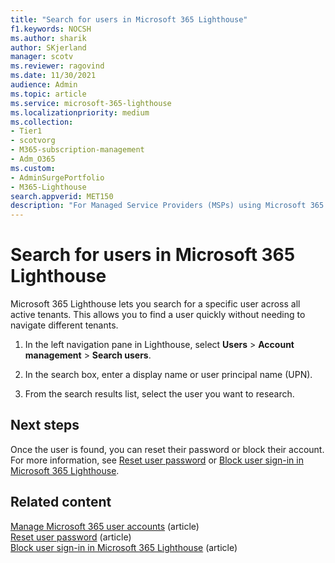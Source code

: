 ```yaml
---
title: "Search for users in Microsoft 365 Lighthouse"
f1.keywords: NOCSH
ms.author: sharik
author: SKjerland
manager: scotv
ms.reviewer: ragovind
ms.date: 11/30/2021
audience: Admin
ms.topic: article
ms.service: microsoft-365-lighthouse
ms.localizationpriority: medium
ms.collection:
- Tier1
- scotvorg
- M365-subscription-management
- Adm_O365
ms.custom:
- AdminSurgePortfolio
- M365-Lighthouse
search.appverid: MET150
description: "For Managed Service Providers (MSPs) using Microsoft 365 Lighthouse, learn how to search for users."
---
```


# Search for users in Microsoft 365 Lighthouse

Microsoft 365 Lighthouse lets you search for a specific user across all active tenants. This allows you to find a user quickly without needing to navigate different tenants.

1. In the left navigation pane in Lighthouse, select **Users** > **Account management** > **Search users**.

2. In the search box, enter a display name or user principal name (UPN).

3. From the search results list, select the user you want to research.

## Next steps

Once the user is found, you can reset their password or block their account. For more information, see [Reset user password](m365-lighthouse-reset-user-password.md) or [Block user sign-in in Microsoft 365 Lighthouse](m365-lighthouse-block-user-signin.md).

## Related content

[Manage Microsoft 365 user accounts](../enterprise/manage-microsoft-365-accounts.md) (article)\
[Reset user password](m365-lighthouse-reset-user-password.md) (article)\
[Block user sign-in in Microsoft 365 Lighthouse](m365-lighthouse-block-user-signin.md) (article)
